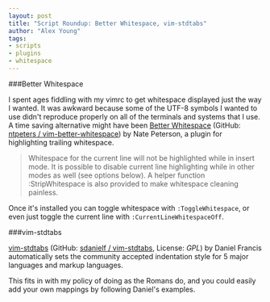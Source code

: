 ```yaml
---
layout: post
title: "Script Roundup: Better Whitespace, vim-stdtabs"
author: "Alex Young"
tags: 
- scripts
- plugins
- whitespace
---
```


###Better Whitespace

I spent ages fiddling with my vimrc to get whitespace displayed just the way I wanted.  It was awkward because some of the UTF-8 symbols I wanted to use didn't reproduce properly on all of the terminals and systems that I use.  A time saving alternative might have been [Better Whitespace](http://www.vim.org/scripts/script.php?script_id=4859) (GitHub: [ntpeters / vim-better-whitespace](https://github.com/ntpeters/vim-better-whitespace)) by Nate Peterson, a plugin for highlighting trailing whitespace.

> Whitespace for the current line will not be highlighted while in insert mode. It is possible to disable current line highlighting while in other modes as well (see options below). A helper function :StripWhitespace is also provided to make whitespace cleaning painless.

Once it's installed you can toggle whitespace with `:ToggleWhitespace`, or even just toggle the current line with `:CurrentLineWhitespaceOff`.

###vim-stdtabs

[vim-stdtabs](http://www.vim.org/scripts/script.php?script_id=4858) (GitHub: [sdanielf / vim-stdtabs](https://github.com/sdanielf/vim-stdtabs/), License: _GPL_) by Daniel Francis automatically sets the community accepted indentation style for 5 major languages and markup languages.

This fits in with my policy of doing as the Romans do, and you could easily add your own mappings by following Daniel's examples.
